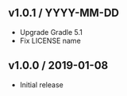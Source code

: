 ## v1.0.1 / YYYY-MM-DD
- Upgrade Gradle 5.1
- Fix LICENSE name

## v1.0.0 / 2019-01-08
- Initial release


